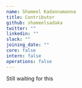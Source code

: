 ```yaml
---
name: Shameel Kadannamanna
title: Contributor
github: shameelsadaka
twitter: ""
linkedin: ""
slack: ""
joining_date: ""
core: false
intern: false
operations: false
---
```


Still waiting for this
